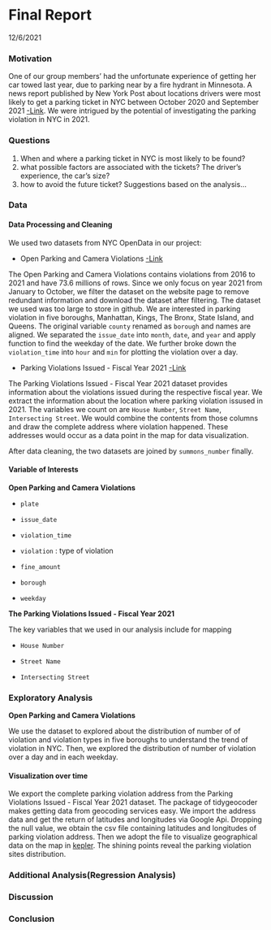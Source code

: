 Final Report
================
12/6/2021

### Motivation

One of our group members’ had the unfortunate experience of getting her
car towed last year, due to parking near by a fire hydrant in Minnesota.
A news report published by New York Post about locations drivers were
most likely to get a parking ticket in NYC between October 2020 and
September 2021
[-Link](https://nypost.com/2021/11/18/these-are-the-worst-nyc-streets-for-getting-a-parking-ticket/).
We were intrigued by the potential of investigating the parking
violation in NYC in 2021.

### Questions

1.  When and where a parking ticket in NYC is most likely to be found?
2.  what possible factors are associated with the tickets? The driver’s
    experience, the car’s size?
3.  how to avoid the future ticket? Suggestions based on the analysis…

### Data

#### Data Processing and Cleaning

We used two datasets from NYC OpenData in our project:

-   Open Parking and Camera Violations
    [-Link](https://data.cityofnewyork.us/City-Government/Open-Parking-and-Camera-Violations/nc67-uf89)

The Open Parking and Camera Violations contains violations from 2016 to
2021 and have 73.6 millions of rows. Since we only focus on year 2021
from January to October, we filter the dataset on the website page to
remove redundant information and download the dataset after filtering.
The dataset we used was too large to store in github. We are interested
in parking violation in five boroughs, Manhattan, Kings, The Bronx,
State Island, and Queens. The original variable `county` renamed as
`borough` and names are aligned. We separated the `issue_date` into
`month`, `date`, and `year` and apply function to find the weekday of
the date. We further broke down the `violation_time` into `hour` and
`min` for plotting the violation over a day.

-   Parking Violations Issued - Fiscal Year 2021
    [-Link](https://data.cityofnewyork.us/City-Government/Parking-Violations-Issued-Fiscal-Year-2021/kvfd-bves)

The Parking Violations Issued - Fiscal Year 2021 dataset provides
information about the violations issued during the respective fiscal
year. We extract the information about the location where parking
violation issused in 2021. The variables we count on are `House Number`,
`Street Name`, `Intersecting Street`. We would combine the contents from
those columns and draw the complete address where violation happened.
These addresses would occur as a data point in the map for data
visualization.

After data cleaning, the two datasets are joined by `summons_number`
finally.

#### Variable of Interests

**Open Parking and Camera Violations**

-   `plate`

-   `issue_date`

-   `violation_time`

-   `violation` : type of violation

-   `fine_amount`

-   `borough`

-   `weekday`

**The Parking Violations Issued - Fiscal Year 2021**

The key variables that we used in our analysis include for mapping

-   `House Number`

-   `Street Name`

-   `Intersecting Street`

### Exploratory Analysis

**Open Parking and Camera Violations**

We use the dataset to explored about the distribution of number of of
violation and violation types in five boroughs to understand the trend
of violation in NYC. Then, we explored the distribution of number of
violation over a day and in each weekday.

#### 

#### Visualization over time

We export the complete parking violation address from the Parking
Violations Issued - Fiscal Year 2021 dataset. The package of
tidygeocoder makes getting data from geocoding services easy. We import
the address data and get the return of latitudes and longitudes via
Google Api. Dropping the null value, we obtain the csv file containing
latitudes and longitudes of parking violation address. Then we adopt the
file to visualize geographical data on the map in
[kepler](https://kepler.gl/). The shining points reveal the parking
violation sites distribution.

### Additional Analysis(Regression Analysis)

### Discussion

### Conclusion
